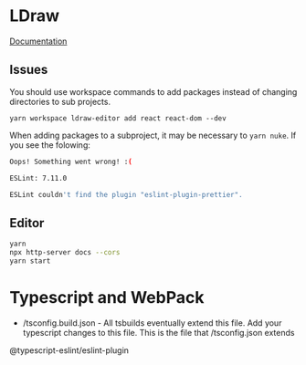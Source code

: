 # LDraw

[Documentation](docs/README.md)

## Issues

You should use workspace commands to add packages instead of changing directories to sub projects.

`yarn workspace ldraw-editor add react react-dom --dev`

When adding packages to a subproject, it may be necessary to `yarn nuke`.  If you see the folowing:

```bash
Oops! Something went wrong! :(

ESLint: 7.11.0

ESLint couldn't find the plugin "eslint-plugin-prettier".
```

## Editor

```sh
yarn
npx http-server docs --cors
yarn start
```

# Typescript and WebPack

* /tsconfig.build.json - All tsbuilds eventually extend this file. Add your typescript changes to this file. This is the file that /tsconfig.json extends


@typescript-eslint/eslint-plugin
